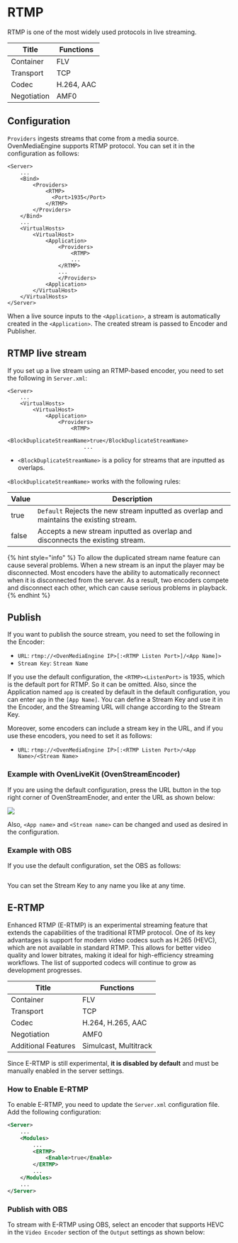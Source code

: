# RTMP

RTMP is one of the most widely used protocols in live streaming.

| Title       | Functions  |
| ----------- | ---------- |
| Container   | FLV        |
| Transport   | TCP        |
| Codec       | H.264, AAC |
| Negotiation | AMF0       |

## Configuration

`Providers` ingests streams that come from a media source. OvenMediaEngine supports RTMP protocol. You can set it in the configuration as follows:

```markup
<Server>
    ...
    <Bind>
        <Providers>
            <RTMP>
              <Port>1935</Port>
            </RTMP>
        </Providers>
    </Bind>
    ...
    <VirtualHosts>
        <VirtualHost>
            <Application>
                <Providers>
                    <RTMP>
                    ...
                </RTMP>
                ...
                </Providers>
            <Application>
        </VirtualHost>
    </VirtualHosts>
</Server>
```

When a live source inputs to the `<Application>`, a stream is automatically created in the `<Application>`. The created stream is passed to Encoder and Publisher.

## RTMP live stream

If you set up a live stream using an RTMP-based encoder, you need to set the following in `Server.xml`:

```markup
<Server>
    ...
    <VirtualHosts>
        <VirtualHost>
            <Application>
                <Providers>
                    <RTMP>
                        <BlockDuplicateStreamName>true</BlockDuplicateStreamName>
                        ...
```

* `<BlockDuplicateStreamName>` is a policy for streams that are inputted as overlaps.

`<BlockDuplicateStreamName>` works with the following rules:

| Value | Description                                                                             |
| ----- | --------------------------------------------------------------------------------------- |
| true  | `Default` Rejects the new stream inputted as overlap and maintains the existing stream. |
| false | Accepts a new stream inputted as overlap and disconnects the existing stream.           |

{% hint style="info" %}
To allow the duplicated stream name feature can cause several problems. When a new stream is an input the player may be disconnected. Most encoders have the ability to automatically reconnect when it is disconnected from the server. As a result, two encoders compete and disconnect each other, which can cause serious problems in playback.
{% endhint %}

## Publish

If you want to publish the source stream, you need to set the following in the Encoder:

* `URL`: `rtmp://<OvenMediaEngine IP>[:<RTMP Listen Port>]/<App Name]>`
* `Stream Key`: `Stream Name`

If you use the default configuration, the `<RTMP><ListenPort>` is 1935, which is the default port for RTMP. So it can be omitted. Also, since the Application named `app` is created by default in the default configuration, you can enter `app` in the `[App Name]`. You can define a Stream Key and use it in the Encoder, and the Streaming URL will change according to the Stream Key.

Moreover, some encoders can include a stream key in the URL, and if you use these encoders, you need to set it as follows:

* `URL`: `rtmp://<OvenMediaEngine IP>[:<RTMP Listen Port>/<App Name>/<Stream Name>`

### Example with OvenLiveKit (OvenStreamEncoder)

If you are using the default configuration, press the URL button in the top right corner of OvenStreamEnoder, and enter the URL as shown below:

![](../.gitbook/assets/03.png)

Also, `<App name>` and `<Stream name>` can be changed and used as desired in the configuration.

### Example with OBS

If you use the default configuration, set the OBS as follows:

<figure><img src="../.gitbook/assets/image (63).png" alt=""><figcaption></figcaption></figure>

You can set the Stream Key to any name you like at any time.

## E-RTMP

Enhanced RTMP (E-RTMP) is an experimental streaming feature that extends the capabilities of the traditional RTMP protocol. One of its key advantages is support for modern video codecs such as H.265 (HEVC), which are not available in standard RTMP. This allows for better video quality and lower bitrates, making it ideal for high-efficiency streaming workflows. The list of supported codecs will continue to grow as development progresses.

| Title               | Functions             |
| ------------------- | --------------------- |
| Container           | FLV                   |
| Transport           | TCP                   |
| Codec               | H.264, H.265, AAC     |
| Negotiation         | AMF0                  |
| Additional Features | Simulcast, Multitrack |

Since E-RTMP is still experimental, **it is disabled by default** and must be manually enabled in the server settings.

### How to Enable E-RTMP

To enable E-RTMP, you need to update the `Server.xml` configuration file. Add the following configuration:

```xml
<Server>
	...
	<Modules>
		...
		<ERTMP>
			<Enable>true</Enable>
		</ERTMP>
		...
	</Modules>
	...
</Server>
```

### Publish with OBS

To stream with E-RTMP using OBS, select an encoder that supports HEVC in the `Video Encoder` section of the `Output` settings as shown below:

<figure><img src="../.gitbook/assets/image (64).png" alt=""><figcaption></figcaption></figure>

